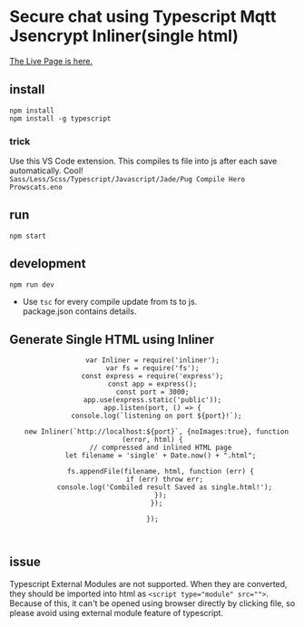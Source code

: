 #  Secure chat using Typescript Mqtt Jsencrypt Inliner(single html)
<a href="./single.html">The Live Page is here.</a>

## install
`npm install`<br/> 
`npm install -g typescript`<br/>

### trick
Use this VS Code extension. This compiles ts file into js after each save automatically. Cool! <br/>
`Sass/Less/Scss/Typescript/Javascript/Jade/Pug Compile Hero Prowscats.eno`


## run
`npm start`<br/>

## development
`npm run dev`<br/>
- Use `tsc` for every compile update from ts to js.<br/>
package.json contains details.

## Generate Single HTML using Inliner<br/>

<html>
  <header>

    var Inliner = require('inliner');
    var fs = require('fs');
    const express = require('express');
    const app = express();
    const port = 3000;
    app.use(express.static('public'));
    app.listen(port, () => {
      console.log(`listening on port ${port}!`);

      new Inliner(`http://localhost:${port}`, {noImages:true}, function (error, html) {
        // compressed and inlined HTML page
        let filename = 'single' + Date.now() + ".html";

        fs.appendFile(filename, html, function (err) {
          if (err) throw err;
          console.log('Combiled result Saved as single.html!');
        });
      });

    });
    
  </header>
</html>

## issue
Typescript External Modules are not supported. When they are converted, they should be imported into html as `<script type="module" src="">`.<br/>
Because of this, it can't be opened using browser directly by clicking file, so please avoid using external module feature of typescript.



